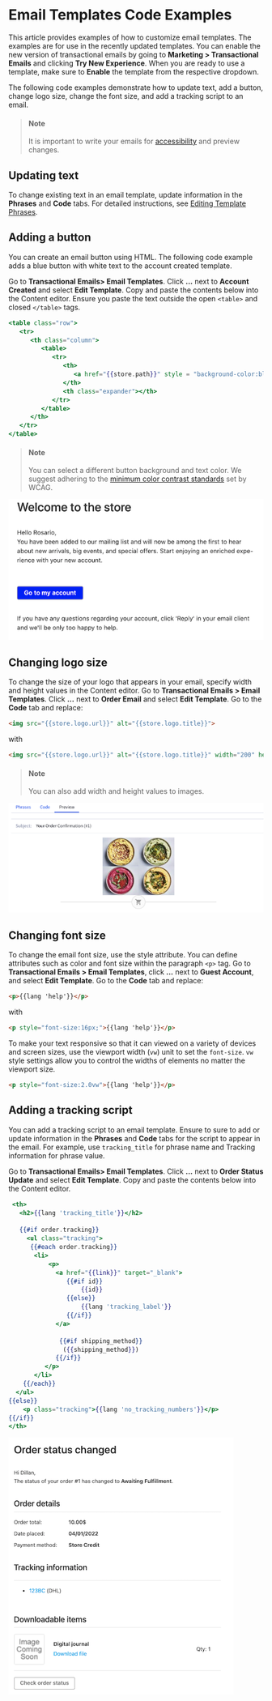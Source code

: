 # Email Templates Code Examples



This article provides examples of how to customize email templates. The examples are for use in the recently updated templates. You can enable the new version of transactional emails by going to **Marketing > Transactional Emails** and clicking **Try New Experience**. When you are ready to use a template, make sure to **Enable** the template from the respective dropdown. 

The following code examples demonstrate how to update text, add a button, change logo size, change the font size, and add a tracking script to an email.

<!-- theme: info -->
> #### Note
> It is important to write your emails for [accessibility](https://www.w3.org/WAI/tips/writing/) and preview changes.  
  
 

## Updating text
To change existing text in an email template, update information in the **Phrases** and **Code** tabs. For detailed instructions, see [Editing Template Phrases](https://support.bigcommerce.com/s/article/Customizing-Emails?language=en_US#phrases). 


## Adding a button

You can create an email button using HTML. The following code example adds a blue button with white text to the account created template.

Go to **Transactional Emails> Email Templates**. Click **...** next to **Account Created** and select **Edit Template**. Copy and paste the contents below into the Content editor. Ensure you paste the text outside the open `<table>` and closed `</table>` tags. 
  
```handlebars title="Add an email button"
<table class="row">
   <tr>
      <th class="column">
         <table>
            <tr>
               <th>
                  <a href="{{store.path}}" style = "background-color:blue; color:white" class="sign-in">{{lang 'sign_in'}}</a>
               </th>
               <th class="expander"></th>
            </tr>
         </table>
      </th>
   </tr>
</table>
```

<!-- theme: info -->
> #### Note
> You can select a different button background and text color. We suggest adhering to the [minimum color contrast standards](https://webaim.org/articles/contrast/) set by WCAG. 
 

![Add button](https://raw.githubusercontent.com/bigcommerce/dev-docs/master/assets/images/email-templates-add-button.png "Button with white text on a blue background")

## Changing logo size

To change the size of your logo that appears in your email, specify width and height values in the Content editor. Go to **Transactional Emails > Email Templates**. Click **...** next to **Order Email** and select **Edit Template**. Go to the **Code** tab and replace: 

```html
<img src="{{store.logo.url}}" alt="{{store.logo.title}}">
```
with
```html
<img src="{{store.logo.url}}" alt="{{store.logo.title}}" width="200" height="200">
```
<!-- theme: info -->
> #### Note
>You can also add width and height values to images.
 
  
![Change logo size](https://raw.githubusercontent.com/bigcommerce/dev-docs/master/assets/images/email-templates-change-logo-size.png "Change logo size")

## Changing font size
  
To change the email font size, use the style attribute. You can define attributes such as color and font size within the paragraph `<p>` tag. Go to **Transactional Emails > Email Templates**, click **...** next to **Guest Account**, and select **Edit Template**. Go to the **Code** tab and replace: 
  
```html
<p>{{lang 'help'}}</p>
  ```
 with 
  
  ```html
<p style="font-size:16px;">{{lang 'help'}}</p>
   ```
To make your text responsive so that it can viewed on a variety of devices and screen sizes, use the viewport width (`vw`) unit to set the `font-size`. `vw` style settings allow you to control the widths of elements no matter the viewport size. 
  
  ```html
  <p style="font-size:2.0vw">{{lang 'help'}}</p>
  ```
## Adding a tracking script

You can add a tracking script to an email template. Ensure to sure to add or update information in the **Phrases** and **Code** tabs for the script to appear in the email. For example, use `tracking_title` for phrase name and Tracking information for phrase value. 

Go to **Transactional Emails> Email Templates**. Click **...** next to **Order Status Update** and select **Edit Template**. Copy and paste the contents below into the Content editor. 
  
```handlebars title="Add a tracking script"
 <th>
   <h2>{{lang 'tracking_title'}}</h2>

   {{#if order.tracking}}
     <ul class="tracking">
      {{#each order.tracking}}
       <li>
           <p>
             <a href="{{link}}" target="_blank">
                {{#if id}}
                    {{id}}
                {{else}}
                    {{lang 'tracking_label'}}
                {{/if}}
             </a>

              {{#if shipping_method}}
               ({{shipping_method}})
             {{/if}}
          </p>
       </li>
    {{/each}}
  </ul>
{{else}}
    <p class="tracking">{{lang 'no_tracking_numbers'}}</p>
{{/if}}
</th>
```
![Add trackingemai](https://raw.githubusercontent.com/bigcommerce/dev-docs/master/assets/images/email-templates-add-template.png "Adding template")
